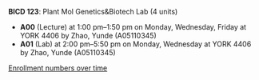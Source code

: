 **BICD 123**: Plant Mol Genetics&Biotech Lab (4 units)

- **A00** (Lecture) at 1:00 pm–1:50 pm on Monday, Wednesday, Friday at YORK 4406 by Zhao, Yunde (A05110345)
- **A01** (Lab) at 2:00 pm–5:50 pm on Monday, Wednesday at YORK 4406 by Zhao, Yunde (A05110345)

[Enrollment numbers over time](./BICD123.tsv)
